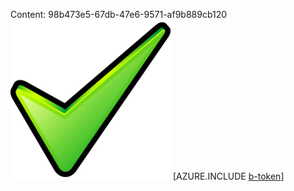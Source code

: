 Content: 98b473e5-67db-47e6-9571-af9b889cb120![image](c768e0cc-449a-4063-aacc-f2e8450d7659.png)
[AZURE.INCLUDE [b-token](810e168c-f511-4456-b57a-12daac0ed1aa.md)]
